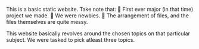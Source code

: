 This is a basic static website. 
Take note that:
📍 First ever major (in that time) project we made.
📍 We were newbies.
📍 The arrangement of files, and the files themselves are quite messy.

This website basically revolves around the chosen topics on that particular subject. We were tasked to pick atleast three topics.
